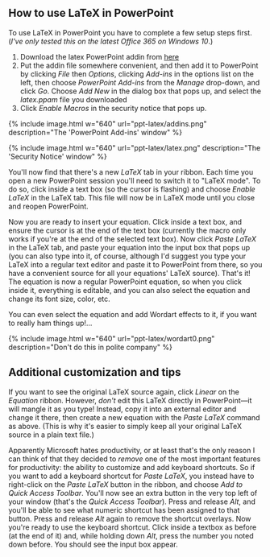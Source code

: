 ## How to use LaTeX in PowerPoint

To use LaTeX in PowerPoint you have to complete a few setup steps first. (*I've only tested this on the latest Office 365 on Windows 10*.)

1. Download the latex PowerPoint addin from [here](https://github.com/jph00/latex-ppt/raw/master/latex.ppam)
1. Put the addin file somewhere convenient, and then add it to PowerPoint by clicking *File* then *Options*, clicking *Add-ins* in the options list on the left, then choose *PowerPoint Add-ins* from the *Manage* drop-down, and click *Go*. Choose *Add New* in the dialog box that pops up, and select the *latex.ppam* file you downloaded
1. Click *Enable Macros* in the security notice that pops up.

{% include image.html w="640" url="ppt-latex/addins.png" description="The 'PowerPoint Add-ins' window" %}

{% include image.html w="640" url="ppt-latex/latex.png" description="The 'Security Notice' window" %}

You'll now find that there's a new *LaTeX* tab in your ribbon. Each time you open a new PowerPoint session you'll need to switch it to "LaTeX mode". To do so, click inside a text box (so the cursor is flashing) and choose *Enable LaTeX* in the LaTeX tab. This file will now be in LaTeX mode until you close and reopen PowerPoint.

Now you are ready to insert your equation. Click inside a text box, and ensure the cursor is at the end of the text box (currently the macro only works if you're at the end of the selected text box). Now click *Paste LaTeX* in the LaTeX tab, and paste your equation into the input box that pops up (you can also type into it, of course, although I'd suggest you type your LaTeX into a regular text editor and paste it to PowerPoint from there, so you have a convenient source for all your equations' LaTeX source). That's it! The equation is now a regular PowerPoint equation, so when you click inside it, everything is editable, and you can also select the equation and change its font size, color, etc.

You can even select the equation and add Wordart effects to it, if you want to really ham things up!...

{% include image.html w="640" url="ppt-latex/wordart0.png" description="Don't do this in polite company" %}

## Additional customization and tips

If you want to see the original LaTeX source again, click *Linear* on the *Equation* ribbon. However, *don't* edit this LaTeX directly in PowerPoint&mdash;it will mangle it as you type! Instead, copy it into an external editor and change it there, then create a new equation with the *Paste LaTeX* command as above. (This is why it's easier to simply keep all your original LaTeX source in a plain text file.)

Apparently Microsoft hates productivity, or at least that's the only reason I can think of that they decided to *remove* one of the most important features for productivity: the ability to customize and add keyboard shortcuts. So if you want to add a keyboard shortcut for *Paste LaTeX*, you instead have to right-click on the *Paste LaTeX* button in the ribbon, and choose *Add to Quick Access Toolbar*. You'll now see an extra button in the very top left of your window (that's the *Quick Access Toolbar*). Press and release *Alt*, and you'll be able to see what numeric shortcut has been assigned to that button. Press and release *Alt* again to remove the shortcut overlays. Now you're ready to use the keyboard shortcut. Click inside a textbox as before (at the end of it) and, while holding down *Alt*, press the number you noted down before. You should see the input box appear.
